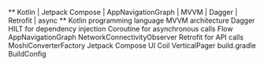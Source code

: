 ** Kotlin | Jetpack Compose | AppNavigationGraph | MVVM | Dagger | Retrofit | async **
Kotlin programming language
MVVM architecture
Dagger HILT for dependency injection
Coroutine for asynchronous calls
Flow
AppNavigationGraph
NetworkConnectivityObserver
Retrofit for API calls
MoshiConverterFactory
Jetpack Compose UI
Coil
VerticalPager
build.gradle
BuildConfig
